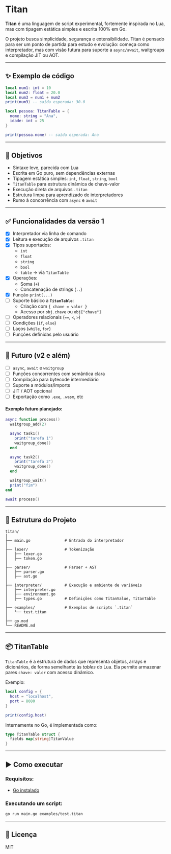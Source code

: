 # Titan

**Titan** é uma linguagem de script experimental, fortemente inspirada no Lua, mas com tipagem estática simples e escrita 100% em Go.

O projeto busca simplicidade, segurança e extensibilidade. Titan é pensado para ser um ponto de partida para estudo e evolução: começa como interpretador, mas com visão futura para suporte a `async/await`, waitgroups e compilação JIT ou AOT.

---

## ✨ Exemplo de código

```lua
local num1: int = 10
local num2: float = 20.0
local num3 = num1 + num2
print(num3) -- saída esperada: 30.0

local pessoa: TitanTable = {
  nome: string = "Ana",
  idade: int = 25
}

print(pessoa.nome) -- saída esperada: Ana
```

---

## 🎯 Objetivos

- Sintaxe leve, parecida com Lua
- Escrita em Go puro, sem dependências externas
- Tipagem estática simples: `int`, `float`, `string`, `bool`
- `TitanTable` para estrutura dinâmica de chave-valor
- Execução direta de arquivos `.titan`
- Estrutura limpa para aprendizado de interpretadores
- Rumo à concorrência com `async` e `await`

---

## ✅ Funcionalidades da versão 1

- [x] Interpretador via linha de comando
- [x] Leitura e execução de arquivos `.titan`
- [x] Tipos suportados:
  - `int`
  - `float`
  - `string`
  - `bool`
  - `table` → via `TitanTable`
- [x] Operações:
  - Soma (`+`)
  - Concatenação de strings (`..`)
- [x] Função `print(...)`
- [ ] Suporte básico a **`TitanTable`**:
  - Criação com `{ chave = valor }`
  - Acesso por `obj.chave` ou `obj["chave"]`
- [ ] Operadores relacionais (`==`, `<`, `>`)
- [ ] Condições (`if`, `else`)
- [ ] Laços (`while`, `for`)
- [ ] Funções definidas pelo usuário

---

## 🚀 Futuro (v2 e além)

- [ ] `async`, `await` e `waitgroup`
- [ ] Funções concorrentes com semântica clara
- [ ] Compilação para bytecode intermediário
- [ ] Suporte a módulos/imports
- [ ] JIT / AOT opcional
- [ ] Exportação como `.exe`, `.wasm`, etc

#### Exemplo futuro planejado:

```lua
async function process()
  waitgroup_add(2)

  async task1()
    print("tarefa 1")
    waitgroup_done()
  end

  async task2()
    print("tarefa 2")
    waitgroup_done()
  end

  waitgroup_wait()
  print("fim")
end

await process()
```

---

## 📁 Estrutura do Projeto

```
titan/
│
├── main.go               # Entrada do interpretador
│
├── lexer/                # Tokenização
│   ├── lexer.go
│   ├── token.go
│
├── parser/               # Parser + AST
│   ├── parser.go
│   ├── ast.go
│
├── interpreter/          # Execução e ambiente de variáveis
│   ├── interpreter.go
│   ├── environment.go
│   ├── types.go          # Definições como TitanValue, TitanTable
│
├── examples/             # Exemplos de scripts `.titan`
│   └── test.titan
│
├── go.mod
└── README.md
```

---

## 📦 TitanTable

`TitanTable` é a estrutura de dados que representa objetos, arrays e dicionários, de forma semelhante às *tables* do Lua. Ela permite armazenar pares `chave: valor` com acesso dinâmico.

Exemplo:

```lua
local config = {
  host = "localhost",
  port = 8080
}

print(config.host)
```

Internamente no Go, é implementada como:

```go
type TitanTable struct {
  fields map[string]TitanValue
}
```

---

## ▶️ Como executar

### Requisitos:
- [Go instalado](https://golang.org/dl/)

### Executando um script:

```bash
go run main.go examples/test.titan
```

---

## 🪪 Licença
MIT
